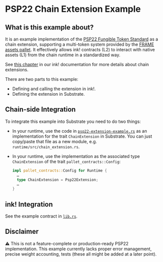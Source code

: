 # PSP22 Chain Extension Example

## What is this example about?

It is an example implementation of the
[PSP22 Fungible Token Standard](https://github.com/w3f/PSPs/blob/master/PSPs/psp-22.md)
as a chain extension, supporting a multi-token system provided by the
[FRAME assets pallet](https://docs.substrate.io/rustdocs/latest/pallet_assets/index.html).
It effectively allows ink! contracts (L2) to interact with native assets (L1) from the
chain runtime in a standardized way.

See [this chapter](https://paritytech.github.io/ink-docs/macros-attributes/chain-extension)
in our ink! documentation for more details about chain extensions.

There are two parts to this example:

* Defining and calling the extension in ink!.
* Defining the extension in Substrate.

## Chain-side Integration

To integrate this example into Substrate you need to do two things:

* In your runtime, use the code in
  [`psp22-extension-example.rs`](runtime/psp22-extension-example.rs)
  as an implementation for the trait `ChainExtension` in Substrate.
  You can just copy/paste that file as a new module, e.g. `runtime/src/chain_extension.rs`.

* In your runtime, use the implementation as the associated type `ChainExtension` of the
  trait `pallet_contracts::Config`:
  ```rust
  impl pallet_contracts::Config for Runtime {
    …
    type ChainExtension = Psp22Extension;
    …
  }
  ```

## ink! Integration

See the example contract in [`lib.rs`](lib.rs).

## Disclaimer

:warning: This is not a feature-complete or production-ready PSP22 implementation. This
example currently lacks proper error management, precise weight accounting, tests (these
all  might be added at a later point).
